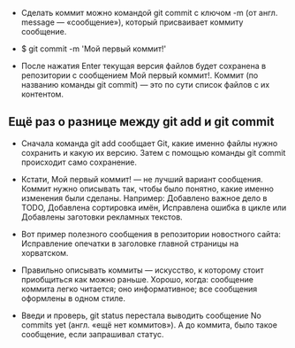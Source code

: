 
* Сделать коммит можно командой git commit c ключом -m (от англ. message — «сообщение»), который присваивает коммиту сообщение.

* $ git commit -m 'Мой первый коммит!' 

* После нажатия Enter текущая версия файлов будет сохранена в репозитории с сообщением Мой первый коммит!. Коммит (по названию команды git commit) — это по сути список файлов с их контентом.

##  Ещё раз о разнице между git add и git commit

* Сначала команда git add сообщает Git, какие именно файлы нужно сохранить и какую их версию. Затем с помощью команды git commit происходит само сохранение. 

* Кстати, Мой первый коммит! — не лучший вариант сообщения. Коммит нужно описывать так, чтобы было понятно, какие именно изменения были сделаны. Например: Добавлено важное дело в TODO, Добавлена сортировка имён, Исправлена ошибка в цикле или Добавлены заготовки рекламных текстов.

* Вот пример полезного сообщения в репозитории новостного сайта: Исправление опечатки в заголовке главной страницы на хорватском.

* Правильно описывать коммиты — искусство, к которому стоит приобщиться как можно раньше. Хорошо, когда: сообщение коммита легко читается; оно информативное; все сообщения оформлены в одном стиле.

* Введи и проверь, git status перестала выводить сообщение No commits yet (англ. «ещё нет коммитов»). А до коммита, было такое сообщение, если запрашивал статус. 
